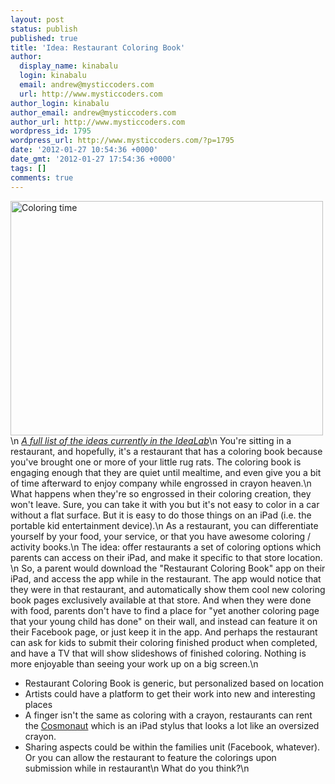 ```yaml
---
layout: post
status: publish
published: true
title: 'Idea: Restaurant Coloring Book'
author:
  display_name: kinabalu
  login: kinabalu
  email: andrew@mysticcoders.com
  url: http://www.mysticcoders.com
author_login: kinabalu
author_email: andrew@mysticcoders.com
author_url: http://www.mysticcoders.com
wordpress_id: 1795
wordpress_url: http://www.mysticcoders.com/?p=1795
date: '2012-01-27 10:54:36 +0000'
date_gmt: '2012-01-27 17:54:36 +0000'
tags: []
comments: true
---
```

<a href="http://www.flickr.com/photos/dacotahsgirl/474468038/" target="_blank" title="Coloring time by dacotahsgirl, on Flickr"><img src="http://farm1.staticflickr.com/178/474468038_131b56a314.jpg" width="500" height="375" alt="Coloring time"></a>\n
<a href="http://www.mysticcoders.com/idea-lab/"><em>A full list of the ideas currently in the IdeaLab</em></a>\n
You're sitting in a restaurant, and hopefully, it's a restaurant that has a coloring book because you've brought one or more of your little rug rats.  The coloring book is engaging enough that they are quiet until mealtime, and even give you a bit of time afterward to enjoy company while engrossed in crayon heaven.\n
What happens when they're so engrossed in their coloring creation, they won't leave.  Sure, you can take it with you but it's not easy to color in a car without a flat surface.  But it is easy to do those things on an iPad (i.e. the portable kid entertainment device).\n
As a restaurant, you can differentiate yourself by your food, your service, or that you have awesome coloring / activity books.\n
The idea: offer restaurants a set of coloring options which parents can access on their iPad, and make it specific to that store location.  \n
So, a parent would download the "Restaurant Coloring Book" app on their iPad, and access the app while in the restaurant.  The app would notice that they were in that restaurant, and automatically show them cool new coloring book pages exclusively available at that store.  And when they were done with food, parents don't have to find a place for "yet another coloring page that your young child has done" on their wall, and instead can feature it on their Facebook page, or just keep it in the app.  And perhaps the restaurant can ask for kids to submit their coloring finished product when completed, and have a TV that will show slideshows of finished coloring.  Nothing is more enjoyable than seeing your work up on a big screen.\n
* Restaurant Coloring Book is generic, but personalized based on location
* Artists could have a platform to get their work into new and interesting places
* A finger isn't the same as coloring with a crayon, restaurants can rent the <a href="http://www.studioneat.com/products/cosmonaut">Cosmonaut</a> which is an iPad stylus that looks a lot like an oversized crayon.
* Sharing aspects could be within the families unit (Facebook, whatever).  Or you can allow the restaurant to feature the colorings upon submission while in restaurant\n
What do you think?\n
